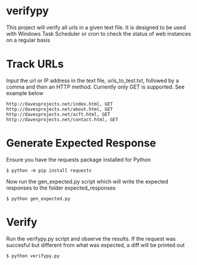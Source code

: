 # verifypy
This project will verify all urls in a given text file. It is designed to be used with Windows Task Scheduler or cron to check the status of web instances on a regular basis

# Track URLs
Input the url or IP address in the text file, urls_to_test.txt, followed by a comma and then an HTTP method. Currently only GET is supported. See example below
```
http://davesprojects.net/index.html, GET
http://davesprojects.net/about.html, GET
http://davesprojects.net/acft.html, GET
http://davesprojects.net/contact.html, GET
```

# Generate Expected Response
Ensure you have the requests package installed for Python
```
$ python -m pip install requests
```
Now run the gen_expected.py script which will write the expected responses to the folder expected_responses
```
$ python gen_expected.py
```

# Verify
Run the verifypy.py script and observe the results. If the request was succesful but different from what was expected, a diff will be printed out
```
$ python verifypy.py
```